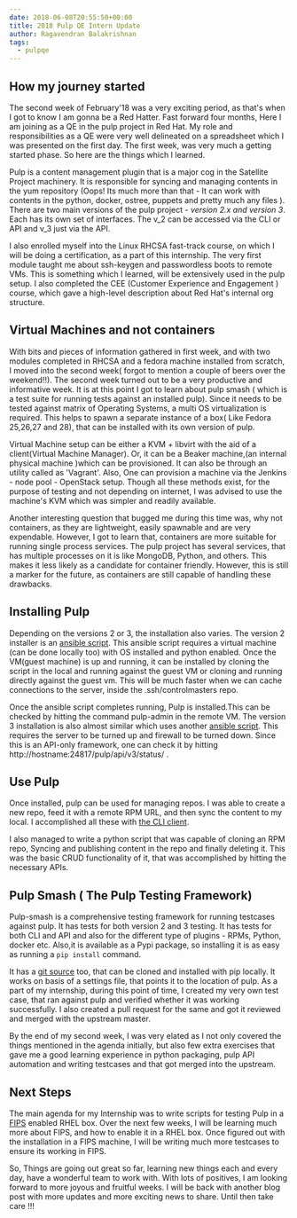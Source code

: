 ```yaml
---
date: 2018-06-08T20:55:50+00:00
title: 2018 Pulp QE Intern Update
author: Ragavendran Balakrishnan
tags:
  - pulpqe
---
```

<!-- more -->
## How my journey started

The second week of February'18 was a very exciting period, as that's when I got to know I am
gonna be a Red Hatter. Fast forward four months, Here I am joining as a QE in the pulp project in
Red Hat. My role and responsibilities as a QE were very well delineated on a spreadsheet which I was
presented on the first day. The first week, was very much a getting started phase. So here are the
things which I learned.

Pulp is a content management plugin that is a major cog in the Satellite Project machinery.  It
is responsible for syncing and managing contents in the yum repository (Oops! Its much more than
that - It can work with contents in the python, docker, ostree, puppets and pretty much any files ).
There are two main versions of the pulp project -  *version 2.x and version 3*.  Each has its own
set of interfaces. The v_2 can be accessed via the CLI or API and v_3 just via the API.

I also enrolled myself into the Linux RHCSA fast-track course, on which I will be doing a
certification, as a part of this internship. The very first module taught me about ssh-keygen and
passwordless boots to remote VMs. This is something which I learned, will be extensively used in the
pulp setup. I also completed the CEE (Customer Experience and Engagement ) course, which gave a
high-level description about Red Hat's internal org structure.

## Virtual Machines and not containers

With bits and pieces of information gathered in first week, and with two modules completed in
RHCSA and a fedora machine installed from scratch, I moved into the second week( forgot to mention a
couple of beers over the weekend!!). The second week turned out to be a very productive and
informative week. It is at this point I got to learn about pulp smash ( which is a test suite for
running tests against an installed pulp). Since it needs to be tested against matrix of Operating
Systems, a multi OS virtualization is required. This helps to spawn a separate instance of a box(
Like Fedora 25,26,27 and 28), that can be installed with its own version of pulp.

Virtual Machine setup can be either a KVM + libvirt  with the aid of a client(Virtual Machine
Manager).  Or, it can be a Beaker machine,(an internal physical machine )which can be provisioned.
It can also be through an utility called as 'Vagrant'. Also, One can provision a machine via the
Jenkins - node pool - OpenStack setup. Though all these methods exist, for the purpose of testing
and not depending on internet, I was advised to use the machine's KVM which was simpler and readily
available.

Another interesting question that bugged me during this time was, why not containers, as they
are lightweight, easily spawnable and are very expendable. However, I got to learn that, containers
are more suitable for running single process services. The pulp project has several services, that
has multiple processes on it is like MongoDB, Python, and others. This makes it less likely as a
candidate for container friendly. However, this is still a marker for the future, as containers are
still capable of handling these drawbacks.


## Installing Pulp

Depending on the versions 2 or 3, the installation also varies. The version 2 installer is an
[ansible script](https://github.com/pulp/pulp-ci.git). This ansible script requires a virtual
machine (can be done locally too) with OS installed and python enabled. Once the VM(guest machine)
is up and running, it can be installed by cloning the script in the local and running against the
guest VM or cloning and running directly against the guest vm. This will be much faster when we can
cache connections to the server, inside the .ssh/controlmasters repo.

Once the ansible script completes running, Pulp is installed.This can be checked by hitting the
command pulp-admin in the remote VM. The version 3 installation is also almost similar which uses
another [ansible script](https://github.com/pulp/devel.git). This requires the server to be turned
up and firewall to be turned down. Since this is an API-only framework, one can check it by hitting
http://hostname:24817/pulp/api/v3/status/ .

## Use Pulp

Once installed, pulp can be used for managing repos. I was able to create a new repo, feed it
with a remote RPM URL, and then sync the content to my local. I accomplished all these with [the CLI
client](https://docs.pulpproject.org/plugins/pulp_rpm/user-guide/quick-start.html).

I also managed to write a python script that was capable of cloning an RPM repo, Syncing and
publishing content in the repo and finally deleting it. This was the basic CRUD functionality of it,
that was accomplished by hitting the necessary APIs.


## Pulp Smash ( The Pulp Testing Framework)

Pulp-smash is a comprehensive testing framework for running testcases against pulp. It has tests
for both version 2 and 3 testing. It has tests for both CLI and API and also for the different type
of plugins - RPMs, Python, docker etc. Also,it is available as a Pypi package, so installing it is
as easy as running a `pip install` command.
	
It has a [git source](https://github.com/PulpQE/pulp-smash.git) too, that can be cloned and
installed with pip locally. It works on basis of a settings file, that points it to the location of
pulp. As a part of my internship, during this point of time, I created my very own test case, that
ran against pulp and verified whether it was working successfully. I also created a pull request for
the same and got it reviewed and merged with the upstream master.

By the end of my second week, I was very elated as I not only covered the things mentioned in
the agenda initially, but also few extra exercises that gave me a good learning experience in python
packaging, pulp API automation and writing testcases and that got merged into the upstream.

## Next Steps

The main agenda for my Internship was to write scripts for testing Pulp in a
[FIPS](https://en.wikipedia.org/wiki/Federal_Information_Processing_Standards) enabled RHEL box.
Over the next few weeks, I will be learning much more about FIPS, and how to enable it in a RHEL
box. Once figured out with the installation in a FIPS machine, I will be writing much more testcases
to ensure its working in FIPS.

So, Things are going out great so far, learning new things each and every day, have a wonderful
team to work with. With lots of positives, I am looking forward to more joyous and fruitful weeks. I
will be back with another blog post with more updates and more exciting news to share. Until then
take care !!!
